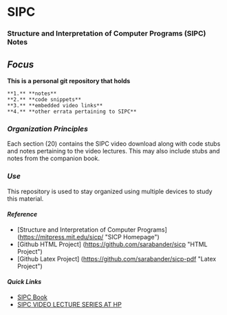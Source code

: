 # SIPC
### **Structure and Interpretation of Computer Programs (SIPC) Notes**

## 	_Focus_
**This is a personal git repository that holds**

    **1.** **notes**
    **2.** **code snippets**
    **3.** **embedded video links**
    **4.** **other errata pertaining to SIPC**

### _Organization Principles_
Each section (20) contains the SIPC video download along with
code stubs and notes pertaining to the video lectures.  This
may also include stubs and notes from the companion book.

### _Use_
This repository is used to stay organized using multiple devices
to study this material.

#### _Reference_

+ [Structure and Interpretation of Computer Programs] (https://mitpress.mit.edu/sicp/ "SICP Homepage")
+ [Github HTML Project] (https://github.com/sarabander/sicp "HTML Project")
+ [Github Latex Project] (https://github.com/sarabander/sicp-pdf "Latex Project")

#### _Quick Links_

+ [SIPC Book](http://sarabander.github.io/sicp/ "SICP BOOK")
+ [SIPC VIDEO LECTURE SERIES AT HP](https://ocw.mit.edu/courses/electrical-engineering-and-computer-science/6-001-structure-and-interpretation-of-computer-programs-spring-2005/video-lectures/ "SICP VIDEO")

